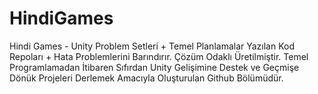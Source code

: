 # HindiGames
Hindi Games - Unity Problem Setleri + Temel Planlamalar
Yazılan Kod Repoları + Hata Problemlerini Barındırır. Çözüm Odaklı Üretilmiştir.
Temel Programlamadan İtibaren Sıfırdan Unity Gelişimine Destek ve Geçmişe Dönük Projeleri Derlemek Amacıyla Oluşturulan Github Bölümüdür.
